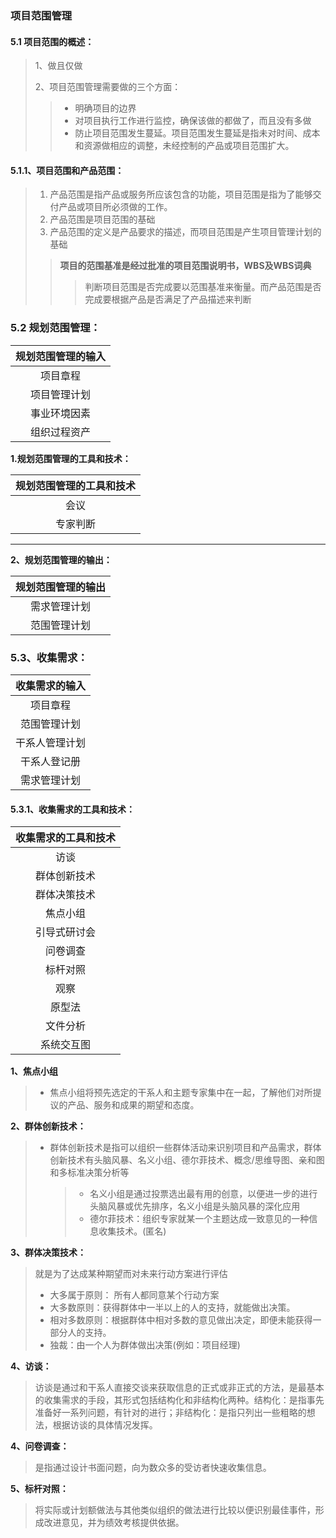 ### 项目范围管理

#### 5.1 项目范围的概述：

> 1、做且仅做
>
> 2、项目范围管理需要做的三个方面：
>
> > * 明确项目的边界
> > * 对项目执行工作进行监控，确保该做的都做了，而且没有多做
> > * 防止项目范围发生蔓延。项目范围发生蔓延是指未对时间、成本和资源做相应的调整，未经控制的产品或项目范围扩大。

#### 5.1.1、项目范围和产品范围：

> 1. 产品范围是指产品或服务所应该包含的功能，项目范围是指为了能够交付产品或项目所必须做的工作。
> 2. 产品范围是项目范围的基础
> 3. 产品范围的定义是产品要求的描述，而项目范围是产生项目管理计划的基础
>
> > **项目的范围基准是经过批准的项目范围说明书，WBS及WBS词典**
> >
> > > 判断项目范围是否完成要以范围基准来衡量。而产品范围是否完成要根据产品是否满足了产品描述来判断

### 5.2 规划范围管理：

| 规划范围管理的输入 |
| :----------------: |
|      项目章程      |
|    项目管理计划    |
|    事业环境因素    |
|    组织过程资产    |

**1.规划范围管理的工具和技术：**

| 规划范围管理的工具和技术 |
| :----------------------: |
|           会议           |
|         专家判断         |

****

**2、规划范围管理的输出：**

| 规划范围管理的输出 |
| :----------------: |
|    需求管理计划    |
|    范围管理计划    |

### 5.3、收集需求：

| 收集需求的输入 |
| :------------: |
|    项目章程    |
|  范围管理计划  |
| 干系人管理计划 |
|  干系人登记册  |
|  需求管理计划  |

#### 5.3.1、收集需求的工具和技术：

| 收集需求的工具和技术 |
| :------------------: |
|         访谈         |
|     群体创新技术     |
|     群体决策技术     |
|       焦点小组       |
|     引导式研讨会     |
|       问卷调查       |
|       标杆对照       |
|         观察         |
|        原型法        |
|       文件分析       |
|      系统交互图      |

**1、焦点小组**

> * 焦点小组将预先选定的干系人和主题专家集中在一起，了解他们对所提议的产品、服务和成果的期望和态度。

**2、群体创新技术：**

> * 群体创新技术是指可以组织一些群体活动来识别项目和产品需求，群体创新技术有头脑风暴、名义小组、德尔菲技术、概念/思维导图、亲和图和多标准决策分析等
>
>   > * 名义小组是通过投票选出最有用的创意，以便进一步的进行头脑风暴或优先排序，名义小组是头脑风暴的深化应用
>   > * 德尔菲技术：组织专家就某一个主题达成一致意见的一种信息收集技术。(匿名)

**3、群体决策技术：**

>  就是为了达成某种期望而对未来行动方案进行评估
>
> * 大多属于原则： 所有人都同意某个行动方案
> * 大多数原则：获得群体中一半以上的人的支持，就能做出决策。
> * 相对多数原则：根据群体中相对多数的意见做出决定，即便未能获得一部分人的支持。
> * 独裁：由一个人为群体做出决策(例如：项目经理)

**4、访谈：**

> 访谈是通过和干系人直接交谈来获取信息的正式或非正式的方法，是最基本的收集需求的手段，其形式包括结构化和非结构化两种。结构化：是指事先准备好一系列问题，有针对的进行；非结构化：是指只列出一些粗略的想法，根据访谈的具体情况发挥。

**4、问卷调查：**

> 是指通过设计书面问题，向为数众多的受访者快速收集信息。

**5、标杆对照：**

> 将实际或计划额做法与其他类似组织的做法进行比较以便识别最佳事件，形成改进意见，并为绩效考核提供依据。